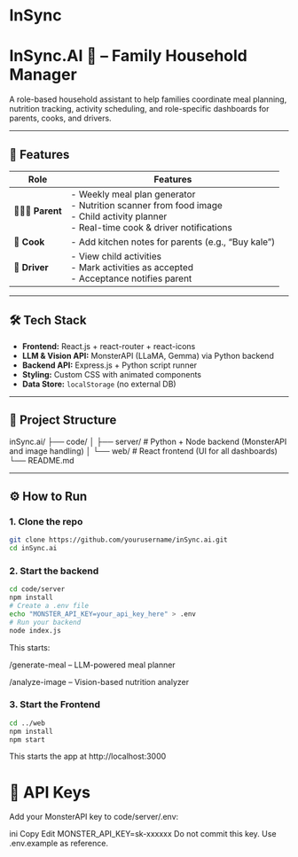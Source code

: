 # InSync

# InSync.AI 🏡 – Family Household Manager

A role-based household assistant to help families coordinate meal planning, nutrition tracking, activity scheduling, and role-specific dashboards for parents, cooks, and drivers.

---

## 🚀 Features

| Role       | Features |
|------------|----------|
| 👩‍👩‍👧 **Parent** | - Weekly meal plan generator<br/>- Nutrition scanner from food image<br/>- Child activity planner<br/>- Real-time cook & driver notifications |
| 🍳 **Cook** | - Add kitchen notes for parents (e.g., “Buy kale”) |
| 🚗 **Driver** | - View child activities<br/>- Mark activities as accepted<br/>- Acceptance notifies parent |

---

## 🛠️ Tech Stack

- **Frontend:** React.js + react-router + react-icons
- **LLM & Vision API:** MonsterAPI (LLaMA, Gemma) via Python backend
- **Backend API:** Express.js + Python script runner
- **Styling:** Custom CSS with animated components
- **Data Store:** `localStorage` (no external DB)

---

## 🧩 Project Structure

inSync.ai/
├── code/
│ ├── server/ # Python + Node backend (MonsterAPI and image handling)
│ └── web/ # React frontend (UI for all dashboards)
└── README.md


---

## ⚙️ How to Run

### 1. Clone the repo

```bash
git clone https://github.com/yourusername/inSync.ai.git
cd inSync.ai
```

### 2. Start the backend

```bash
cd code/server
npm install
# Create a .env file
echo "MONSTER_API_KEY=your_api_key_here" > .env
# Run your backend
node index.js
```
This starts:

/generate-meal – LLM-powered meal planner

/analyze-image – Vision-based nutrition analyzer

### 3. Start the Frontend

```bash 
cd ../web
npm install
npm start
```
This starts the app at http://localhost:3000

# 🔐 API Keys
Add your MonsterAPI key to code/server/.env:

ini
Copy
Edit
MONSTER_API_KEY=sk-xxxxxx
Do not commit this key. Use .env.example as reference.